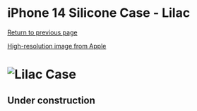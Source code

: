 # iPhone 14 Silicone Case - Lilac

[Return to previous page](/iphone_14)

[High-resolution image from Apple](https://store.storeimages.cdn-apple.com/8756/as-images.apple.com/is//MPRY3?wid=4500&hei=4500&fmt=png)

# ![Lilac Case](/everyphone/MPRY3.png)

## Under construction

